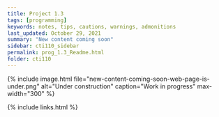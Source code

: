 ```yaml
---
title: Project 1.3
tags: [programming]
keywords: notes, tips, cautions, warnings, admonitions
last_updated: October 29, 2021
summary: "New content coming soon"
sidebar: cti110_sidebar
permalink: prog_1.3_Readme.html
folder: cti110
---
```


{% include image.html file="new-content-coming-soon-web-page-is-under.png" alt="Under construction" caption="Work in progress" max-width="300" %}


{% include links.html %}

